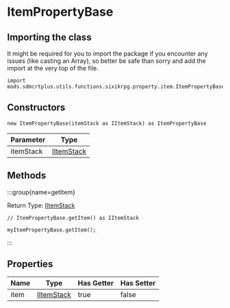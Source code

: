 # ItemPropertyBase

## Importing the class

It might be required for you to import the package if you encounter any issues (like casting an Array), so better be safe than sorry and add the import at the very top of the file.
```zenscript
import mods.sdmcrtplus.utils.functions.sixikrpg.property.item.ItemPropertyBase;
```


## Constructors


```zenscript
new ItemPropertyBase(itemStack as IItemStack) as ItemPropertyBase
```
| Parameter |                    Type                    |
|-----------|--------------------------------------------|
| itemStack | [IItemStack](/vanilla/api/item/IItemStack) |



## Methods

:::group{name=getItem}

Return Type: [IItemStack](/vanilla/api/item/IItemStack)

```zenscript
// ItemPropertyBase.getItem() as IItemStack

myItemPropertyBase.getItem();
```

:::


## Properties

| Name |                    Type                    | Has Getter | Has Setter |
|------|--------------------------------------------|------------|------------|
| item | [IItemStack](/vanilla/api/item/IItemStack) | true       | false      |

